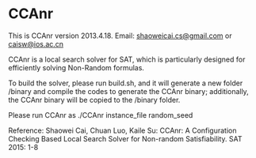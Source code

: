 # CCAnr
This is CCAnr version 2013.4.18.
Email: shaoweicai.cs@gmail.com or caisw@ios.ac.cn

CCAnr is a local search solver for SAT, which is particularly designed for efficiently solving Non-Random formulas.

To build the solver, please run build.sh, and it will generate a new folder /binary and compile the codes to generate the CCAnr binary; additionally, the CCAnr binary will be copied to the /binary folder.

Please run CCAnr as
./CCAnr instance_file random_seed

Reference:
Shaowei Cai, Chuan Luo, Kaile Su:
CCAnr: A Configuration Checking Based Local Search Solver for Non-random Satisfiability. SAT 2015: 1-8

